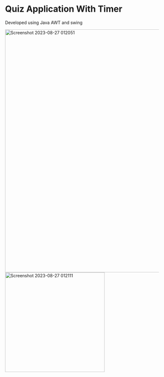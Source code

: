 # Quiz Application With Timer

Developed using Java AWT and swing 

<img width="795" alt="Screenshot 2023-08-27 012051" src="https://github.com/geek-prateek/CODSOFT/assets/71647878/b7fe45f3-9568-4024-b729-a3b2b4ad8d6d">
<img width="326" alt="Screenshot 2023-08-27 012111" src="https://github.com/geek-prateek/CODSOFT/assets/71647878/06710eea-d0cd-442d-9900-788e084818d0">


